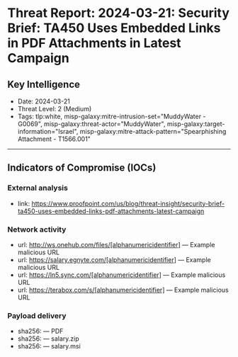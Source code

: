 # Threat Report: 2024-03-21: Security Brief: TA450 Uses Embedded Links in PDF Attachments in Latest Campaign


## Key Intelligence
* Date: 2024-03-21
* Threat Level: 2 (Medium)
* Tags: tlp:white, misp-galaxy:mitre-intrusion-set="MuddyWater - G0069", misp-galaxy:threat-actor="MuddyWater", misp-galaxy:target-information="Israel", misp-galaxy:mitre-attack-pattern="Spearphishing Attachment - T1566.001"

---

## Indicators of Compromise (IOCs)
### External analysis
* link: https://www.proofpoint.com/us/blog/threat-insight/security-brief-ta450-uses-embedded-links-pdf-attachments-latest-campaign

### Network activity
* url: http://ws.onehub.com/files/[alphanumericidentifier] — Example malicious URL
* url: https://salary.egnyte.com/[alphanumericidentifier] — Example malicious URL
* url: https://ln5.sync.com/[alphanumericidentifier] — Example malicious URL
* url: https://terabox.com/s/[alphanumericidentifier] — Example malicious URL

### Payload delivery
* sha256: <sha256> — PDF
* sha256: <sha256> — salary.zip
* sha256: <sha256> — salary.msi
